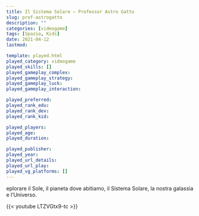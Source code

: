 ```yaml
---
title: Il Sistema Solare – Professor Astro Gatto
slug: prof-astrogatto
description: ""
categories: [videogame]
tags: [Spazio, Kids]
date: 2021-04-12
lastmod: 

template: played.html
played_category: videogame
played_skills: []
played_gameplay_complex: 
played_gameplay_strategy: 
played_gameplay_luck: 
played_gameplay_interaction: 

played_preferred: 
played_rank_edu: 
played_rank_dev: 
played_rank_kid: 

played_players: 
played_age: 
played_duration: 

played_publisher: 
played_year: 
played_url_details: 
played_url_play: 
played_vg_platforms: []
---
```



eplorare il Sole, il pianeta dove abitiamo, il Sistema Solare, la nostra galassia e l’Universo.

{{< youtube LTZVGtx9-tc >}}
